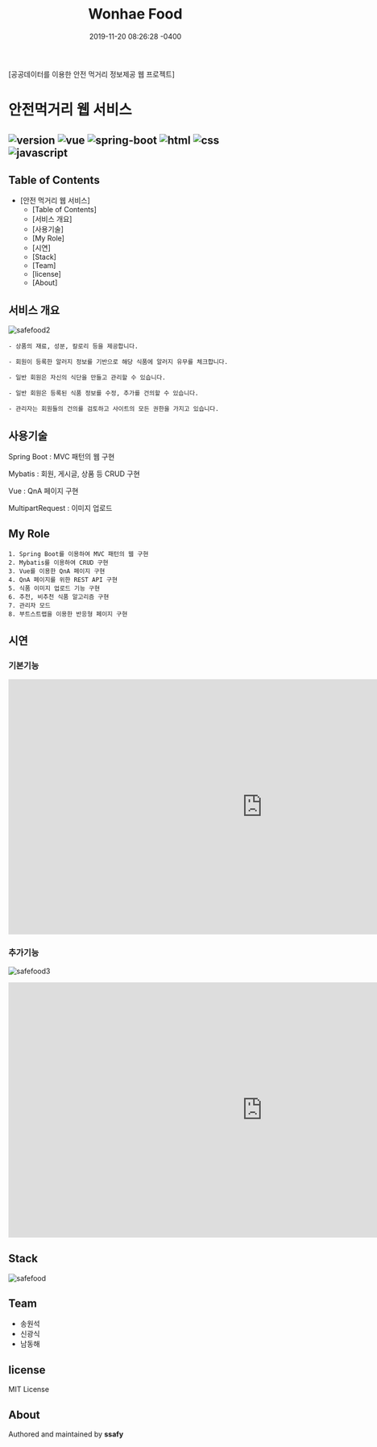 ﻿---
title: "Wonhae Food"
date: 2019-11-20 08:26:28 -0400
categories: project
---
[공공데이터를 이용한 안전 먹거리 정보제공 웹 프로젝트]

# 안전먹거리 웹 서비스
![version](https://img.shields.io/badge/version-0.0.1-orange?)
![vue](https://img.shields.io/badge/vue-3.0.0-blue?logo=Vue.js)
![spring-boot](https://img.shields.io/badge/springboot-4.0.0-yellow?logo=spring)
![html](https://img.shields.io/badge/html-html5-red?logo=html5)
![css](https://img.shields.io/badge/css-css3-red?logo=css3)
![javascript](https://img.shields.io/badge/javascript-es6-yellowgreen?logo=javascript)
---
## Table of Contents
- [안전 먹거리 웹 서비스]
  - [Table of Contents]
  - [서비스 개요]
  - [사용기술]
  - [My Role]
  - [시연]
  - [Stack]
  - [Team]
  - [license]
  - [About]

## 서비스 개요
![safefood2](../../assets/images/WonhaeFood/p1.png)
```
- 상품의 재료, 성분, 칼로리 등을 제공합니다.

- 회원이 등록한 알러지 정보를 기반으로 해당 식품에 알러지 유무를 체크합니다.

- 일반 회원은 자신의 식단을 만들고 관리할 수 있습니다.

- 일반 회원은 등록된 식품 정보를 수정, 추가를 건의할 수 있습니다.

- 관리자는 회원들의 건의를 검토하고 사이트의 모든 권한을 가지고 있습니다.
```
    
## 사용기술
Spring Boot : MVC 패턴의 웹 구현

Mybatis : 회원, 게시글, 상품 등 CRUD 구현

Vue : QnA 페이지 구현

MultipartRequest : 이미지 업로드


 
## My Role
```
1. Spring Boot를 이용하여 MVC 패턴의 웹 구현
2. Mybatis를 이용하여 CRUD 구현
3. Vue를 이용한 QnA 페이지 구현
4. QnA 페이지를 위한 REST API 구현
5. 식품 이미지 업로드 기능 구현
6. 추천, 비추천 식품 알고리즘 구현
7. 관리자 모드
8. 부트스트랩을 이용한 반응형 페이지 구현
```

## 시연
### 기본기능
<iframe width="1008" height="506" src="https://www.youtube.com/embed/fg-J0MMd5DM" frameborder="0" allow="accelerometer; autoplay; encrypted-media; gyroscope; picture-in-picture" allowfullscreen></iframe>


### 추가기능
![safefood3](../../assets/images/WonhaeFood/p3.png)

<iframe width="1008" height="506" src="https://www.youtube.com/embed/TgN0_GeOi2o" frameborder="0" allow="accelerometer; autoplay; encrypted-media; gyroscope; picture-in-picture" allowfullscreen></iframe>

## Stack
![safefood](../../assets/images/WonhaeFood/p2.png)

## Team
- 송원석
- 신광식
- 남동해

## license
MIT License

## About
Authored and maintained by **ssafy**
